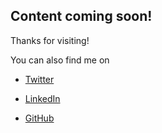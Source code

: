 ## Content coming soon!

Thanks for visiting!

You can also find me on

- [Twitter](twitter.com/thomasonmeg)

- [LinkedIn](linkedin.com/in/mskaerthomason)

- [GitHub](github.com/mskaerthomason)
